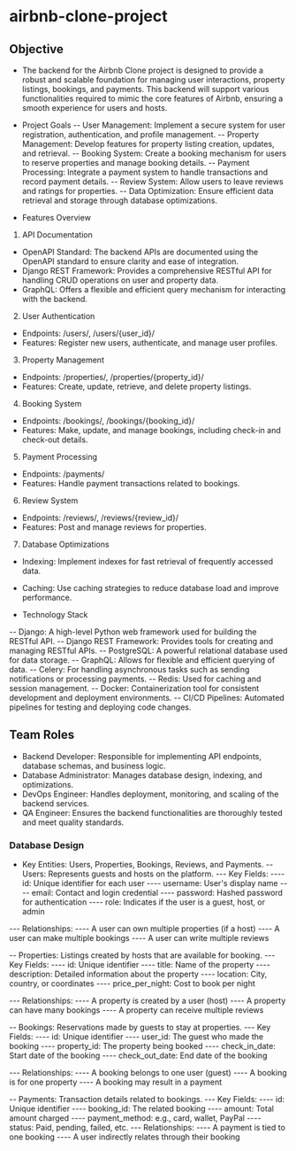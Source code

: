 # airbnb-clone-project

## Objective
- The backend for the Airbnb Clone project is designed to provide a robust and scalable foundation for managing user interactions, property listings, bookings, and payments. This backend will support various functionalities required to mimic the core features of Airbnb, ensuring a smooth experience for users and hosts.

- Project Goals
-- User Management: Implement a secure system for user registration, authentication, and profile management.
-- Property Management: Develop features for property listing creation, updates, and retrieval.
-- Booking System: Create a booking mechanism for users to reserve properties and manage booking details.
-- Payment Processing: Integrate a payment system to handle transactions and record payment details.
-- Review System: Allow users to leave reviews and ratings for properties.
-- Data Optimization: Ensure efficient data retrieval and storage through database optimizations.

- Features Overview
1. API Documentation
- OpenAPI Standard: The backend APIs are documented using the OpenAPI standard to ensure clarity and ease of integration.
- Django REST Framework: Provides a comprehensive RESTful API for handling CRUD operations on user and property data.
- GraphQL: Offers a flexible and efficient query mechanism for interacting with the backend.
  
2. User Authentication
- Endpoints: /users/, /users/{user_id}/
- Features: Register new users, authenticate, and manage user profiles.
  
3. Property Management
- Endpoints: /properties/, /properties/{property_id}/
- Features: Create, update, retrieve, and delete property listings.
  
4. Booking System
- Endpoints: /bookings/, /bookings/{booking_id}/
- Features: Make, update, and manage bookings, including check-in and check-out details.
  
5. Payment Processing
- Endpoints: /payments/
- Features: Handle payment transactions related to bookings.

6. Review System
- Endpoints: /reviews/, /reviews/{review_id}/
- Features: Post and manage reviews for properties.

7. Database Optimizations
- Indexing: Implement indexes for fast retrieval of frequently accessed data.
- Caching: Use caching strategies to reduce database load and improve performance.

- Technology Stack

-- Django: A high-level Python web framework used for building the RESTful API.
-- Django REST Framework: Provides tools for creating and managing RESTful APIs.
-- PostgreSQL: A powerful relational database used for data storage.
-- GraphQL: Allows for flexible and efficient querying of data.
-- Celery: For handling asynchronous tasks such as sending notifications or processing payments.
-- Redis: Used for caching and session management.
-- Docker: Containerization tool for consistent development and deployment environments.
-- CI/CD Pipelines: Automated pipelines for testing and deploying code changes.

## Team Roles
- Backend Developer: Responsible for implementing API endpoints, database schemas, and business logic.
- Database Administrator: Manages database design, indexing, and optimizations.
- DevOps Engineer: Handles deployment, monitoring, and scaling of the backend services.
- QA Engineer: Ensures the backend functionalities are thoroughly tested and meet quality standards.

### Database Design
- Key Entities: Users, Properties, Bookings, Reviews, and Payments.
-- Users: Represents guests and hosts on the platform.
--- Key Fields:
---- id: Unique identifier for each user
---- username: User's display name
---- email: Contact and login credential
---- password: Hashed password for authentication
---- role: Indicates if the user is a guest, host, or admin

--- Relationships:
---- A user can own multiple properties (if a host)
---- A user can make multiple bookings
---- A user can write multiple reviews

-- Properties: Listings created by hosts that are available for booking.
--- Key Fields:
---- id: Unique identifier
---- title: Name of the property
---- description: Detailed information about the property
---- location: City, country, or coordinates
---- price_per_night: Cost to book per night

--- Relationships:
---- A property is created by a user (host)
---- A property can have many bookings
---- A property can receive multiple reviews

-- Bookings: Reservations made by guests to stay at properties.
--- Key Fields:
---- id: Unique identifier
---- user_id: The guest who made the booking
---- property_id: The property being booked
---- check_in_date: Start date of the booking
---- check_out_date: End date of the booking

--- Relationships:
---- A booking belongs to one user (guest)
---- A booking is for one property
---- A booking may result in a payment

-- Payments: Transaction details related to bookings.
--- Key Fields:
---- id: Unique identifier
---- booking_id: The related booking
---- amount: Total amount charged
---- payment_method: e.g., card, wallet, PayPal
---- status: Paid, pending, failed, etc.
--- Relationships:
---- A payment is tied to one booking
---- A user indirectly relates through their booking



  

